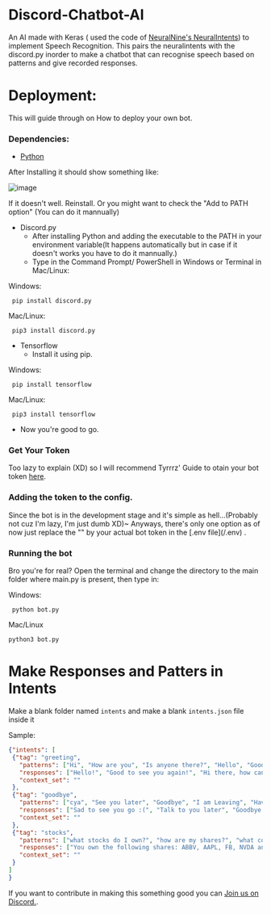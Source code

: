 # Discord-Chatbot-AI
An AI made with Keras ( used the code of <a href="https://github.com/NeuralNine/neuralintents">NeuralNine's NeuralIntents</a>) to implement Speech Recognition. This pairs the neuralintents with the discord.py inorder to make a chatbot that can recognise speech based on patterns and give recorded responses.


<h1>Deployment:</h1>
This will guide through on How to deploy your own bot.
<h3>Dependencies:</h3>

 * <a href="https://www.python.org/downloads/">Python</a>
 
 
 After Installing it should show something like:

 
 ![image](https://user-images.githubusercontent.com/91674437/186214289-3fb6b5a7-4de5-415e-b8a4-11ddf0b25a38.png)

 
 If it doesn't well. Reinstall. Or you might want to check the "Add to PATH option" (You can do it mannually)
 
 * Discord.py
   - After installing Python and adding the executable to the PATH in your environment variable(It happens automatically but in case if it doesn't works you have to do it mannually.)
   - Type in the Command Prompt/ PowerShell in Windows or Terminal in Mac/Linux:
 
Windows:

```
 pip install discord.py
```
 Mac/Linux:
```
 pip3 install discord.py
```

 
 * Tensorflow
   - Install it using pip.

Windows:

```
 pip install tensorflow
```
 Mac/Linux:
```
 pip3 install tensorflow
```



   - Now you're good to go.
<h3>Get Your Token</h3>
 Too lazy to explain (XD) so I will recommend Tyrrrz' Guide to otain your bot token <a href = "https://github.com/Tyrrrz/DiscordChatExporter/wiki/Obtaining-Token-and-Channel-IDs#how-to-get-a-bot-token">here</a>. 

<h3>Adding the token to the config.</h3>
Since the bot is in the development stage and it's simple as hell...(Probably not cuz I'm lazy, I'm just dumb XD)~ Anyways, there's only one option as of now just replace the "<TOKEN>" by your actual bot token in the [.env file](/.env) .
  
<h3>Running the bot</h3>
  Bro you're for real?
  Open the terminal and change the directory to the main folder where main.py is present, then type in:

  
Windows:
```
 python bot.py
```
Mac/Linux
  ```
  python3 bot.py
  ```

 # Make Responses and Patters in Intents
 Make a blank folder named `intents` and make a blank `intents.json` file inside it

 Sample:
 
 ```json
 {"intents": [
  {"tag": "greeting",
    "patterns": ["Hi", "How are you", "Is anyone there?", "Hello", "Good day", "Whats up", "Hey", "greetings"],
    "responses": ["Hello!", "Good to see you again!", "Hi there, how can I help?"],
    "context_set": ""
  },
  {"tag": "goodbye",
    "patterns": ["cya", "See you later", "Goodbye", "I am Leaving", "Have a Good day", "bye", "cao", "see ya"],
    "responses": ["Sad to see you go :(", "Talk to you later", "Goodbye!"],
    "context_set": ""
  },
  {"tag": "stocks",
    "patterns": ["what stocks do I own?", "how are my shares?", "what companies am I investing in?", "what am I doing in the markets?"],
    "responses": ["You own the following shares: ABBV, AAPL, FB, NVDA and an ETF of the S&P 500 Index!"],
    "context_set": ""
  }
]
}
```
 
 
 If you want to contribute in making this something good you can <a href="https://discord.gg/YM74PGgYPq">Join us on Discord.</a>.
